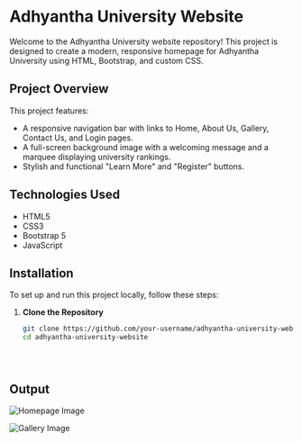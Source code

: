 # Adhyantha University Website

Welcome to the Adhyantha University website repository! This project is designed to create a modern, responsive homepage for Adhyantha University using HTML, Bootstrap, and custom CSS.

## Project Overview

This project features:
- A responsive navigation bar with links to Home, About Us, Gallery, Contact Us, and Login pages.
- A full-screen background image with a welcoming message and a marquee displaying university rankings.
- Stylish and functional "Learn More" and "Register" buttons.

## Technologies Used

- HTML5
- CSS3
- Bootstrap 5
- JavaScript

## Installation

To set up and run this project locally, follow these steps:

1. **Clone the Repository**
   ```bash
   git clone https://github.com/your-username/adhyantha-university-website.git
   cd adhyantha-university-website





## Output
![Homepage Image](https://github.com/nayanasawa/Adhyantha-University-/raw/main/homepage.JPG)

![Gallery Image](https://github.com/nayanasawa/Adhyantha-University-/raw/main/gallery.JPG)

